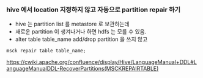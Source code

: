 ### hive 에서 location 지정하지 않고 자동으로 partition repair 하기

* hive 는  partition list 를  metastore 로 보관하는데
* 새로운 partition 이 생겨나거나 하면 hdfs 는 모를 수 있음.
* alter table table_name add/drop partition 을 쓰지 않고

```
msck repair table table_name;
```
https://cwiki.apache.org/confluence/display/Hive/LanguageManual+DDL#LanguageManualDDL-RecoverPartitions(MSCKREPAIRTABLE)
